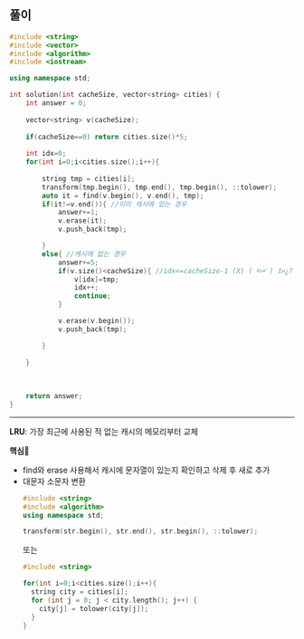 ## 풀이

```c++
#include <string>
#include <vector>
#include <algorithm>
#include <iostream>

using namespace std;

int solution(int cacheSize, vector<string> cities) {
    int answer = 0;
    
    vector<string> v(cacheSize);
    
    if(cacheSize==0) return cities.size()*5;
    
    int idx=0;
    for(int i=0;i<cities.size();i++){
        
        string tmp = cities[i];
        transform(tmp.begin(), tmp.end(), tmp.begin(), ::tolower);
        auto it = find(v.begin(), v.end(), tmp);
        if(it!=v.end()){ //이미 캐시에 있는 경우
            answer+=1;
            v.erase(it);
            v.push_back(tmp);

        }
        else{ //캐시에 없는 경우       
            answer+=5;
            if(v.size()<cacheSize){ //idx<=cacheSize-1 (X) ( •᷄⌓•᷅ ) ꖶዞ¿?
                v[idx]=tmp;
                idx++;
                continue;
            }

            v.erase(v.begin());
            v.push_back(tmp);

        }
        
    }
    
    
    
    return answer;
}
```
-------------------------------------------------------------

**LRU**: 가장 최근에 사용된 적 없는 캐시의 메모리부터 교체

**핵심🌟**
- find와 erase 사용해서 캐시에 문자열이 있는지 확인하고 삭제 후 새로 추가
- 대문자 소문자 변환
  ```c++
  #include <string>
  #include <algorithm> 
  using namespace std;
  
  transform(str.begin(), str.end(), str.begin(), ::tolower);
  
  ```
  또는
  ```c++
  #include <string>
  
  for(int i=0;i<cities.size();i++){
    string city = cities[i];
    for (int j = 0; j < city.length(); j++) {
      city[j] = tolower(city[j]);
    }
  }
  ```
